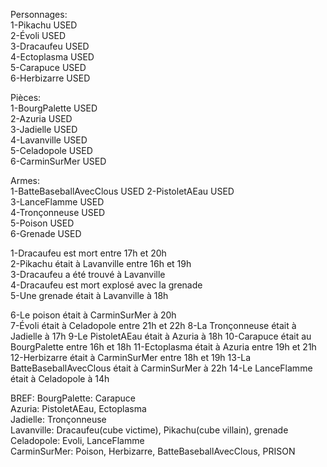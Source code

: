 Personnages:  
1-Pikachu                    USED  
2-Évoli                      USED  
3-Dracaufeu                  USED  
4-Ectoplasma                 USED  
5-Carapuce                   USED  
6-Herbizarre                 USED  

Pièces:  
1-BourgPalette                USED  
2-Azuria                      USED  
3-Jadielle                    USED  
4-Lavanville                  USED  
5-Celadopole                  USED  
6-CarminSurMer                USED  

Armes:  
1-BatteBaseballAvecClous      USED
2-PistoletAEau                USED  
3-LanceFlamme                 USED  
4-Tronçonneuse                USED  
5-Poison                      USED  
6-Grenade                     USED  



1-Dracaufeu est mort entre 17h et 20h  
2-Pikachu était à Lavanville entre 16h et 19h  
3-Dracaufeu a été trouvé à Lavanville  
4-Dracaufeu est mort explosé avec la grenade  
5-Une grenade était à Lavanville à 18h


6-Le poison était à CarminSurMer à 20h  
7-Évoli était à Celadopole entre 21h et 22h 
8-La Tronçonneuse était à Jadielle à 17h
9-Le PistoletAEau était à Azuria à 18h
10-Carapuce était au BourgPalette entre 16h et 18h
11-Ectoplasma était à Azuria entre 19h et 21h
12-Herbizarre était à CarminSurMer entre 18h et 19h
13-La BatteBaseballAvecClous était à CarminSurMer à 22h
14-Le LanceFlamme était à Celadopole à 14h

BREF: 
BourgPalette: Carapuce  
Azuria: PistoletAEau, Ectoplasma  
Jadielle: Tronçonneuse  
Lavanville: Dracaufeu(cube victime), Pikachu(cube villain), grenade  
Celadopole: Evoli, LanceFlamme  
CarminSurMer: Poison, Herbizarre, BatteBaseballAvecClous, PRISON  